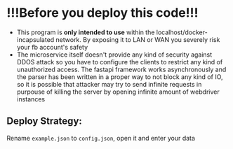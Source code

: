 # !!!Before you deploy this code!!!
- This program is **only intended to use** within the localhost/docker-incapsulated network. By exposing it to LAN or WAN you severely risk your fb account's safety
- The microservice itself doesn't provide any kind of security against DDOS attack so you have to configure the clients to restrict any kind of unauthorized access. The fastapi framework works asynchronously and the parser has been written in a proper way to not block any kind of IO, so it is possible that attacker may try to send infinite requests in purpouse of killing the server by opening infinite amount of webdriver instances

## Deploy Strategy:
Rename ```example.json``` to ```config.json```, open it and enter your data